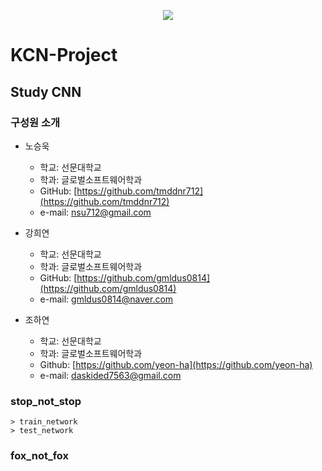 <p align="center"><img src="https://encrypted-tbn0.gstatic.com/images?q=tbn%3AANd9GcSABtZqk0fr5cMQKjy-hpqhzBNRUIlJrzjlRw&usqp=CAU"></p>


# KCN-Project

## Study CNN


### 구성원 소개
+ 노승욱
    + 학교: 선문대학교
    + 학과: 글로벌소프트웨어학과
    + GitHub: [https://github.com/tmddnr712](https://github.com/tmddnr712)
    + e-mail: nsu712@gmail.com
    
+ 강희연  
    + 학교: 선문대학교  
    + 학과: 글로벌소프트웨어학과  
    + GitHub: [https://github.com/gmldus0814](https://github.com/gmldus0814)  
    + e-mail: gmldus0814@naver.com
 
+ 조하연
    + 학교: 선문대학교
    + 학과: 글로벌소프트웨어학과
    + Github: [https://github.com/yeon-ha](https://github.com/yeon-ha)
    + e-mail: daskided7563@gmail.com

### stop_not_stop
    > train_network
    > test_network

### fox_not_fox
